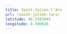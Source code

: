 ```yaml
---
title: Saint-Julien-l'Ars
url: /saint-julien-lars/
latitude: 46.5583041
longitude: 0.506826
---
```

